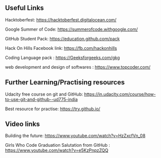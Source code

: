 
## Useful Links

Hacktoberfest: https://hacktoberfest.digitalocean.com/

Google Summer of Code: https://summerofcode.withgoogle.com/

GitHub Student Pack: https://education.github.com/pack

Hack On Hills Facebook link: https://fb.com/hackonhills

Coding Language pack :      https://Geeksforgeeks.com/gkg

web development and design of softwares  : https://www.topcoder.com/

## Further Learning/Practising resources

Udacity free course on git and GitHub: https://in.udacity.com/course/how-to-use-git-and-github--ud775-india

Best resource for practise: https://try.github.io/

## Video links

Building the future: https://www.youtube.com/watch?v=HzZxcfVn_08

Girls Who Code Graduation Salutation from GitHub
: https://www.youtube.com/watch?v=e5KzPnpzZQQ


